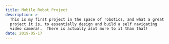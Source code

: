```yaml
---
title: Mobile Robot Project
description: >
  This is my first project in the space of robotics, and what a great
  project it is, to essentially design and build a self navigating
  video camera!.  There is actually alot more to it than that! 
date: 2019-05-17
---
```

